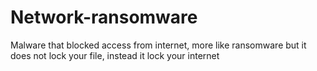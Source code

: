 # Network-ransomware
Malware that blocked access from internet, more like ransomware but it does not lock your file, instead it lock your internet
